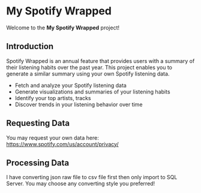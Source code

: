 # My Spotify Wrapped

Welcome to the **My Spotify Wrapped** project!


## Introduction
Spotify Wrapped is an annual feature that provides users with a summary of their listening habits over the past year. This project enables you to generate a similar summary using your own Spotify listening data.
- Fetch and analyze your Spotify listening data
- Generate visualizations and summaries of your listening habits
- Identify your top artists, tracks
- Discover trends in your listening behavior over time

## Requesting Data
You may request your own data here: https://www.spotify.com/us/account/privacy/

## Processing Data
I have converting json raw file to csv file first then only import to SQL Server. You may choose any converting style you preferred!
